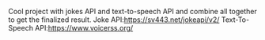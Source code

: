 Cool project with jokes API and text-to-speech API and combine all together to get the finalized result.
Joke API:https://sv443.net/jokeapi/v2/
Text-To-Speech API:https://www.voicerss.org/
